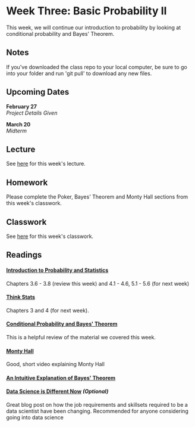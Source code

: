 # Week Three: Basic Probability II

This week, we will continue our introduction to probability by looking at conditional probability and Bayes' Theorem.

## Notes

If you've downloaded the class repo to your local computer, be sure to go into your folder and run 'git pull' to download any new files.

## Upcoming Dates  
**February 27**  
*Project Details Given*  

**March 20**  
*Midterm*

## Lecture

See [here](https://github.com/CSC217/spring_2019/blob/master/week04-basic_probability_i/Week_Four_Basic_Probability_II.pdf) for this week's lecture.

## Homework

Please complete the Poker, Bayes' Theorem and Monty Hall sections from this week's classwork.

## Classwork

See [here](https://github.com/CSC217/spring_2019/blob/master/week04-basic_probability_ii/Basic_Probability_II_Workbook.ipynb) for this week's classwork.

## Readings

#### [Introduction to Probability and Statistics](http://www.r-5.org/files/books/computers/algo-list/statistics/Sheldon_Ross-Introduction_to_Probability_and_Statistics-EN.pdf)  
Chapters 3.6 - 3.8 (review this week) and 4.1 - 4.6, 5.1 - 5.6 (for next week)

#### [Think Stats](http://greenteapress.com/thinkstats2/thinkstats2.pdf)  
Chapters 3 and 4 (for next week).

#### [Conditional Probability and Bayes' Theorem](https://ocw.mit.edu/courses/mathematics/18-05-introduction-to-probability-and-statistics-spring-2014/readings/MIT18_05S14_Reading3.pdf)  
This is a helpful review of the material we covered this week.

#### [Monty Hall](https://www.youtube.com/watch?v=9vRUxbzJZ9Y)

Good, short video explaining Monty Hall

#### [An Intuitive Explanation of Bayes' Theorem](https://betterexplained.com/articles/an-intuitive-and-short-explanation-of-bayes-theorem/)

#### [Data Science is Different Now](https://veekaybee.github.io/2019/02/13/data-science-is-different) *(Optional)*   

Great blog post on how the job requirements and skillsets required to be a data scientist have been changing. Recommended for anyone considering going into data science
